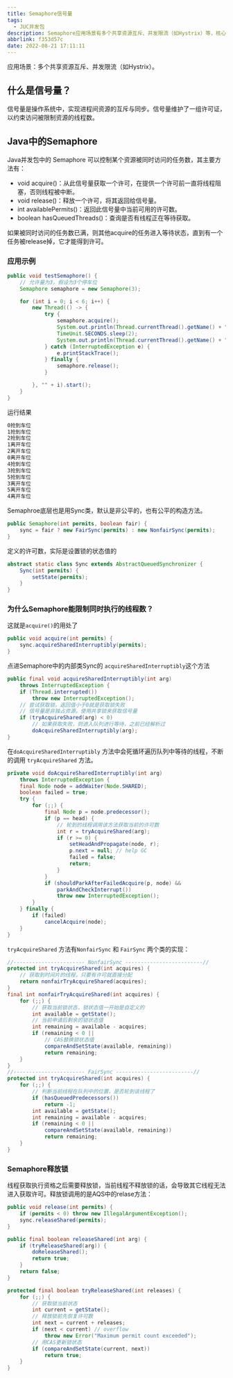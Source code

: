 ```yaml
---
title: Semaphore信号量
tags:
  - JUC并发包
description: Semaphore应用场景有多个共享资源互斥、并发限流（如Hystrix）等，核心接口是AQS，信号量是操作系统中，实现进程间资源的互斥与同步。
abbrlink: f353d57c
date: 2022-08-21 17:11:11
---
```


应用场景：多个共享资源互斥、并发限流（如Hystrix）。

## 什么是信号量？

信号量是操作系统中，实现进程间资源的互斥与同步。信号量维护了一组许可证，以约束访问被限制资源的线程数。

## Java中的Semaphore

Java并发包中的 Semaphore 可以控制某个资源被同时访问的任务数，其主要方法有：

- void acquire()：从此信号量获取一个许可，在提供一个许可前一直将线程阻塞，否则线程被中断。
- void release()：释放一个许可，将其返回给信号量。
- int availablePermits()：返回此信号量中当前可用的许可数。
- boolean hasQueuedThreads()：查询是否有线程正在等待获取。

如果被同时访问的任务数已满，则其他acquire的任务进入等待状态，直到有一个任务被release掉，它才能得到许可。

### 应用示例

```java
public void testSemaphore() {
    // 允许量为3，假设为3个停车位
    Semaphore semaphore = new Semaphore(3);

    for (int i = 0; i < 6; i++) {
        new Thread(() -> {
            try {
                semaphore.acquire();
                System.out.println(Thread.currentThread().getName() + "抢到车位");
                TimeUnit.SECONDS.sleep(2);
                System.out.println(Thread.currentThread().getName() + "离开车位");
            } catch (InterruptedException e) {
                e.printStackTrace();
            } finally {
                semaphore.release();
            }

        }, "" + i).start();
    }
}
```

运行结果

```tex
0抢到车位
1抢到车位
2抢到车位
1离开车位
2离开车位
0离开车位
4抢到车位
3抢到车位
5抢到车位
3离开车位
5离开车位
4离开车位
```

Semaphroe底层也是用Sync类，默认是非公平的，也有公平的构造方法。

```java
public Semaphore(int permits, boolean fair) {
    sync = fair ? new FairSync(permits) : new NonfairSync(permits);
}
```

定义的许可数，实际是设置锁的状态值的

```java
abstract static class Sync extends AbstractQueuedSynchronizer {
    Sync(int permits) {
        setState(permits);
    }
}
```

### 为什么Semaphore能限制同时执行的线程数？

这就是`acquire()`的用处了

```java
public void acquire(int permits) { 
	sync.acquireSharedInterruptibly(permits);
}
```

点进Semaphore中的内部类Sync的 `acquireSharedInterruptibly`这个方法

```java
public final void acquireSharedInterruptibly(int arg)
    throws InterruptedException {
    if (Thread.interrupted())
        throw new InterruptedException();
    // 尝试获取锁，返回值小于0就是获取锁失败
    // 信号量是非独占资源，使用共享锁来获取信号量
    if (tryAcquireShared(arg) < 0)
        // 如果获取失败，则进入队列进行等待，之前已经解析过
        doAcquireSharedInterruptibly(arg);
}
```

在`doAcquireSharedInterruptibly` 方法中会死循环遍历队列中等待的线程，不断的调用 `tryAcquireShared` 方法。

```java
private void doAcquireSharedInterruptibly(int arg)
    throws InterruptedException {
    final Node node = addWaiter(Node.SHARED);
    boolean failed = true;
    try {
        for (;;) {
            final Node p = node.predecessor();
            if (p == head) {
                // 轮到的线程调用该方法获取当前的许可数
                int r = tryAcquireShared(arg);
                if (r >= 0) {
                    setHeadAndPropagate(node, r);
                    p.next = null; // help GC
                    failed = false;
                    return;
                }
            }
            if (shouldParkAfterFailedAcquire(p, node) &&
                parkAndCheckInterrupt())
                throw new InterruptedException();
        }
    } finally {
        if (failed)
            cancelAcquire(node);
    }
}
```

`tryAcquireShared` 方法有`NonfairSync` 和 `FairSync` 两个类的实现：

```java
//----------------------- NonfairSync -------------------------//
protected int tryAcquireShared(int acquires) {
    // 获取到时间片的线程，只要有许可就直接分配
    return nonfairTryAcquireShared(acquires);
}
final int nonfairTryAcquireShared(int acquires) {
    for (;;) {
        // 获取当前锁状态，锁状态值一开始是自定义的
        int available = getState();
        // 当前申请后剩余的锁状态值
        int remaining = available - acquires;
        if (remaining < 0 ||
            // CAS替换锁状态值
            compareAndSetState(available, remaining))
            return remaining;
    }
}
//----------------------- FairSync -------------------------//
protected int tryAcquireShared(int acquires) {
    for (;;) {
        // 判断当前线程在队列中的位置，是否轮到该线程了
        if (hasQueuedPredecessors())
            return -1;
        int available = getState();
        int remaining = available - acquires;
        if (remaining < 0 ||
            compareAndSetState(available, remaining))
            return remaining;
    }
}
```

### Semaphore释放锁

线程获取执行资格之后需要释放锁，当前线程不释放锁的话，会导致其它线程无法进入获取许可。释放锁调用的是AQS中的relase方法：

```java
public void release(int permits) {
    if (permits < 0) throw new IllegalArgumentException();
    sync.releaseShared(permits);
}

public final boolean releaseShared(int arg) {
    if (tryReleaseShared(arg)) {
        doReleaseShared();
        return true;
    }
    return false;
}

protected final boolean tryReleaseShared(int releases) {
    for (;;) {
        // 获取锁当前状态
        int current = getState();
        // 释放锁前先恢复许可数
        int next = current + releases;
        if (next < current) // overflow
            throw new Error("Maximum permit count exceeded");
        // 用CAS更新锁状态
        if (compareAndSetState(current, next))
            return true;
    }
}
```

